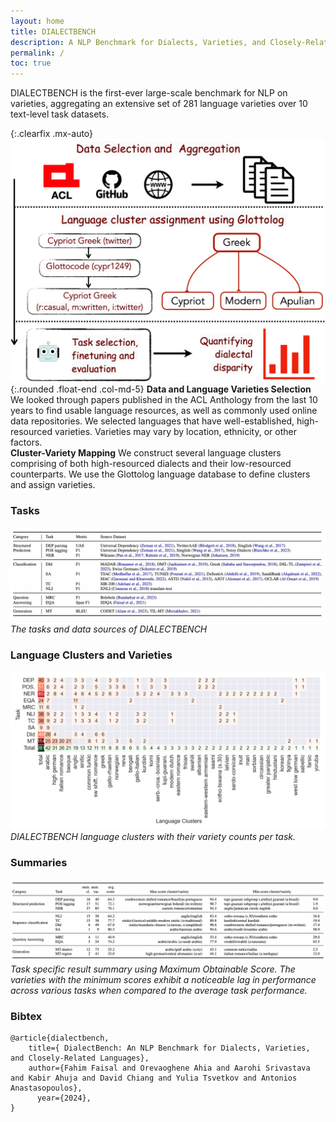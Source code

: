 ```yaml
---
layout: home
title: DIALECTBENCH
description: A NLP Benchmark for Dialects, Varieties, and Closely-Related Languages.
permalink: /
toc: true
---
```




DIALECTBENCH is the first-ever large-scale benchmark for NLP on varieties, aggregating an extensive set of 281 language varieties over 10 text-level task datasets.

{:.clearfix .mx-auto}
![alt text](assets/theme/images/dialectbench_framework.png){:.rounded .float-end .col-md-5}
**Data and Language Varieties Selection** We looked through papers published in the ACL Anthology from the last 10 years to find usable language resources, as well as commonly used online data repositories. We selected languages that
have well-established, high-resourced varieties. Varieties may vary by location, ethnicity, or other factors.<br>
**Cluster-Variety Mapping** We construct several language clusters comprising of both high-resourced dialects and their low-resourced counterparts. We use the Glottolog language database to define clusters and assign varieties.

### Tasks

![alt text](assets/theme/images/tasks.png)
_The tasks and data sources of DIALECTBENCH_

### Language Clusters and Varieties

![alt text](assets/theme/images/dialect_count.png)
_DIALECTBENCH language clusters with their variety counts per task._

### Summaries

![alt text](assets/theme/images/result_summary.png)
_Task specific result summary using Maximum Obtainable Score. The varieties with the minimum scores exhibit a noticeable lag in performance across various tasks when compared to the average task performance._


### Bibtex

```
@article{dialectbench,
	title={ DialectBench: An NLP Benchmark for Dialects, Varieties, and Closely-Related Languages},
	author={Fahim Faisal and Orevaoghene Ahia and Aarohi Srivastava and Kabir Ahuja and David Chiang and Yulia Tsvetkov and Antonios Anastasopoulos},
      year={2024},
}
```